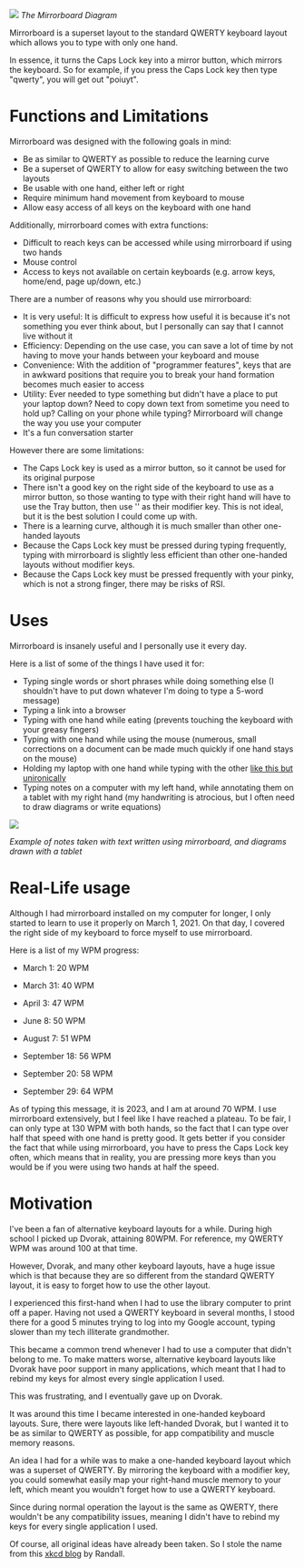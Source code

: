 ![](https://i.imgur.com/RLtDT4C.png )
*The Mirrorboard Diagram*

Mirrorboard is a superset layout to the standard QWERTY keyboard layout which allows you to type with only one hand.

In essence, it turns the Caps Lock key into a mirror button, which mirrors the keyboard. So for example, if you press the Caps Lock key then type "qwerty", you will get out "poiuyt".

# Functions and Limitations

Mirrorboard was designed with the following goals in mind:

* Be as similar to QWERTY as possible to reduce the learning curve
* Be a superset of QWERTY to allow for easy switching between the two layouts
* Be usable with one hand, either left or right
* Require minimum hand movement from keyboard to mouse
* Allow easy access of all keys on the keyboard with one hand

Additionally, mirrorboard comes with extra functions:

* Difficult to reach keys can be accessed while using mirrorboard if using two hands
* Mouse control
* Access to keys not available on certain keyboards (e.g. arrow keys, home/end, page up/down, etc.) 

There are a number of reasons why you should use mirrorboard:

* It is very useful: It is difficult to express how useful it is because it's not something you ever think about, but I personally can say that I cannot live without it
* Efficiency: Depending on the use case, you can save a lot of time by not having to move your hands between your keyboard and mouse
* Convenience: With the addition of "programmer features", keys that are in awkward positions that require you to break your hand formation becomes much easier to access
* Utility: Ever needed to type something but didn't have a place to put your laptop down? Need to copy down text from sometime you need to hold up? Calling on your phone while typing? Mirrorboard will change the way you use your computer
* It's a fun conversation starter

However there are some limitations:

* The Caps Lock key is used as a mirror button, so it cannot be used for its original purpose
* There isn't a good key on the right side of the keyboard to use as a mirror button, so those wanting to type with their right hand will have to use the Tray button, then use '' as their modifier key. This is not ideal, but it is the best solution I could come up with. 
* There is a learning curve, although it is much smaller than other one-handed layouts
* Because the Caps Lock key must be pressed during typing frequently, typing with mirrorboard is slightly less efficient than other one-handed layouts without modifier keys.
* Because the Caps Lock key must be pressed frequently with your pinky, which is not a strong finger, there may be risks of RSI.

# Uses

Mirrorboard is insanely useful and I personally use it every day.

Here is a list of some of the things I have used it for:

* Typing single words or short phrases while doing something else (I shouldn't have to put down whatever I'm doing to type a 5-word message)
* Typing a link into a browser
* Typing with one hand while eating (prevents touching the keyboard with your greasy fingers)
* Typing with one hand while using the mouse (numerous, small corrections on a document can be made much quickly if one hand stays on the mouse)
* Holding my laptop with one hand while typing with the other [like this but unironically](https://www.dreamstime.com/young-man-laptop-white-background-image153306931)
* Typing notes on a computer with my left hand, while annotating them on a tablet with my right hand (my handwriting is atrocious, but I often need to draw diagrams or write equations)


![](https://cdn.discordapp.com/attachments/1073687235586691132/1073687490147397753/image.png)

*Example of notes taken with text written using mirrorboard, and diagrams drawn with a tablet*

# Real-Life usage

Although I had mirrorboard installed on my computer for longer, I only started to learn to use it properly on March 1, 2021. On that day, I covered the right side of my keyboard to force myself to use mirrorboard.

Here is a list of my WPM progress:

* March 1: 20 WPM

* March 31: 40 WPM

* April 3: 47 WPM

* June 8: 50 WPM

* August 7: 51 WPM

* September 18: 56 WPM

* September 20: 58 WPM

* September 29: 64 WPM

As of typing this message, it is 2023, and I am at around 70 WPM. I use mirrorboard extensively, but I feel like I have reached a plateau. To be fair, I can only type at 130 WPM with both hands, so the fact that I can type over half that speed with one hand is pretty good. It gets better if you consider the fact that while using mirrorboard, you have to press the Caps Lock key often, which means that in reality, you are pressing more keys than you would be if you were using two hands at half the speed.

# Motivation

I've been a fan of alternative keyboard layouts for a while. During high school I picked up Dvorak, attaining 80WPM. For reference, my QWERTY WPM was around 100 at that time.

However, Dvorak, and many other keyboard layouts, have a huge issue which is that because they are so different from the standard QWERTY layout, it is easy to forget how to use the other layout.

I experienced this first-hand when I had to use the library computer to print off a paper. Having not used a QWERTY keyboard in several months, I stood there for a good 5 minutes trying to log into my Google account, typing slower than my tech illiterate grandmother.

This became a common trend whenever I had to use a computer that didn't belong to me. To make matters worse, alternative keyboard layouts like Dvorak have poor support in many applications, which meant that I had to rebind my keys for almost every single application I used.

This was frustrating, and I eventually gave up on Dvorak.

It was around this time I became interested in one-handed keyboard layouts. Sure, there were layouts like left-handed Dvorak, but I wanted it to be as similar to QWERTY as possible, for app compatibility and muscle memory reasons.

An idea I had for a while was to make a one-handed keyboard layout which was a superset of QWERTY. By mirroring the keyboard with a modifier key, you could somewhat easily map your right-hand muscle memory to your left, which meant you wouldn't forget how to use a QWERTY keyboard.

Since during normal operation the layout is the same as QWERTY, there wouldn't be any compatibility issues, meaning I didn't have to rebind my keys for every single application I used.

Of course, all original ideas have already been taken. So I stole the name from this [xkcd blog](https://blog.xkcd.com/2007/08/14/mirrorboard-a-one-handed-keyboard-layout-for-the-lazy/) by Randall.